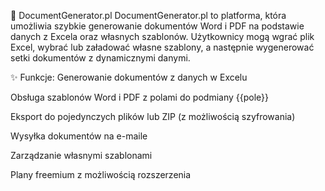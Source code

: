 📄 DocumentGenerator.pl
DocumentGenerator.pl to platforma, która umożliwia szybkie generowanie dokumentów Word i PDF na podstawie danych z Excela oraz własnych szablonów. Użytkownicy mogą wgrać plik Excel, wybrać lub załadować własne szablony, a następnie wygenerować setki dokumentów z dynamicznymi danymi.

✨ Funkcje:
Generowanie dokumentów z danych w Excelu

Obsługa szablonów Word i PDF z polami do podmiany {{pole}}

Eksport do pojedynczych plików lub ZIP (z możliwością szyfrowania)

Wysyłka dokumentów na e-maile

Zarządzanie własnymi szablonami

Plany freemium z możliwością rozszerzenia

